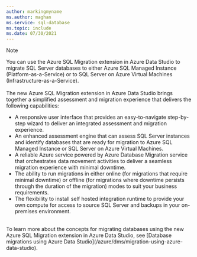 ```yaml
---
author: markingmyname
ms.author: maghan
ms.service: sql-database
ms.topic: include
ms.date: 07/30/2021
---
```


> [!NOTE]
> You can use the Azure SQL Migration extension in Azure Data Studio to migrate SQL Server databases to either Azure SQL Managed Instance (Platform-as-a-Service) or to SQL Server on Azure Virtual Machines (Infrastructure-as-a-Service).<br/><br/>
>The new Azure SQL Migration extension in Azure Data Studio brings together a simplified assessment and migration experience that delivers the following capabilities:<br/>
> - A responsive user interface that provides an easy-to-navigate step-by-step wizard to deliver an integrated assessment and migration experience.
> - An enhanced assessment engine that can assess SQL Server instances and identify databases that are ready for migration to Azure SQL Managed Instance or SQL Server on Azure Virtual Machines.
> - A reliable Azure service powered by Azure Database Migration service that orchestrates data movement activities to deliver a seamless migration experience with minimal downtime.
> - The ability to run migrations in either online (for migrations that require minimal downtime) or offline (for migrations where downtime persists through the duration of the migration) modes to suit your business requirements.
> - The flexibility to install self hosted integration runtime to provide your own compute for access to source SQL Server and backups in your on-premises environment.<br/>
><br/>
>To learn more about the concepts for migrating databases using the new Azure SQL Migration extension in Azure Data Studio, see [Database migrations using Azure Data Studio](/azure/dms/migration-using-azure-data-studio).

